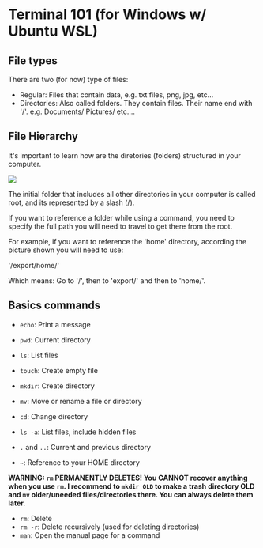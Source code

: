 # Terminal 101 (for Windows w/ Ubuntu WSL)

## File types

There are two (for now) type of files:

- Regular: Files that contain data, e.g. txt files, png, jpg, etc...
- Directories: Also called folders. They contain files. Their name end with '/'. e.g. Documents/ Pictures/ etc....

## File Hierarchy

It's important to learn how are the diretories (folders) structured in your computer.

![](https://docs.oracle.com/cd/E19253-01/806-7612/images/Files.fig154.epsi.gif)

The initial folder that includes all other directories in your computer is called root, and its represented by a slash (/).

If you want to reference a folder while using a command, you need to specify the full path you will need to travel to get there from the root.

For example, if you want to reference the 'home' directory, according the picture shown you will need to use:

'/export/home/'

Which means:
Go to '/', then to 'export/' and then to 'home/'.

## Basics commands

- `echo`: Print a message
- `pwd`: Current directory
- `ls`: List files
- `touch`: Create empty file
- `mkdir`: Create directory
- `mv`: Move or rename a file or directory

- `cd`: Change directory
- `ls -a`: List files, include hidden files
- `.` and `..`: Current and previous directory
- `~`: Reference to your HOME directory

**WARNING: `rm` PERMANENTLY DELETES! You CANNOT recover anything when you use `rm`. I recommend to `mkdir OLD` to make a trash directory OLD and `mv` older/uneeded files/directories there. You can always delete them later.**

- `rm`: Delete
- `rm -r`: Delete recursively (used for deleting directories)
- `man`: Open the manual page for a command


